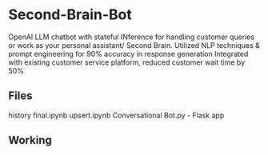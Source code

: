 # Second-Brain-Bot
 OpenAI LLM chatbot with stateful INference for handling customer queries or work as your personal assistant/ Second Brain. Utilized NLP techniques &amp; prompt engineering for 90% accuracy in response generation Integrated with existing customer service platform, reduced customer wait time by 50%
 
## Files
history final.ipynb
upsert.ipynb
Conversational Bot.py - Flask app

## Working
